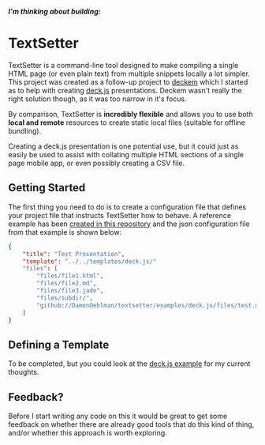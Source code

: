 ___I'm thinking about building:___

# TextSetter

TextSetter is a command-line tool designed to make compiling a single HTML page (or even plain text) from multiple snippets locally a lot simpler.  This project was created as a follow-up project to [deckem](https://github.com/DamonOehlman/deckem) which I started as to help with creating [deck.js](https://github.com/imakewebthings/deck.js) presentations.  Deckem wasn't really the right solution though, as it was too narrow in it's focus.

By comparison, TextSetter is __incredibly flexible__ and allows you to use both __local and remote__ resources to create static local files (suitable for offline bundling).

Creating a deck.js presentation is one potential use, but it could just as easily be used to assist with collating multiple HTML sections of a single page mobile app, or even possibly creating a CSV file.  

## Getting Started

The first thing you need to do is to create a configuration file that defines your project file that instructs TextSetter how to behave.  A reference example has been [created in this repository](/DamonOehlman/textsetter/tree/master/examples/deck.js) and the json configuration file from that example is shown below:

```json
{
    "title": "Test Presentation",
    "template": "../../templates/deck.js/"
    "files": [
        "files/file1.html",
        "files/file2.md",
        "files/file3.jade",
        "files/subdir/",
        "github://DamonOehlman/textsetter/examples/deck.js/files/test.md"
    ]
}
```

## Defining a Template

To be completed, but you could look at the [deck.js example](/DamonOehlman/textsetter/tree/master/templates/deck.js) for my current thoughts.

## Feedback?

Before I start writing any code on this it would be great to get some feedback on whether there are already good tools that do this kind of thing, and/or whether this approach is worth exploring.
